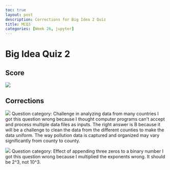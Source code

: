 ```yaml
---
toc: true
layout: post
description: Corrections for Big Idea 2 Quiz
title: MCQ3
categories: [Week 26, jupyter]
---
```


# Big Idea Quiz 2
## Score
![]({{site.baseurl}}/images/score.png)

## Corrections
![]({{site.baseurl}}/images/BI1.png)
Question category: Challenge in analyzing data from many countries
I got this question wrong because I thought computer programs can't accept and process multiple data files as inputs. The right answer is B because it will be a challenge to clean the data from the different counties to make the data uniform. The way pollution data is captured and organized may vary significantly from county to county.

![]({{site.baseurl}}/images/BI2.png)
Question category: Effect of appending three zeros to a binary number
I got this question wrong because I multiplied the exponents wrong. It should be 2^3, not 10^3. 